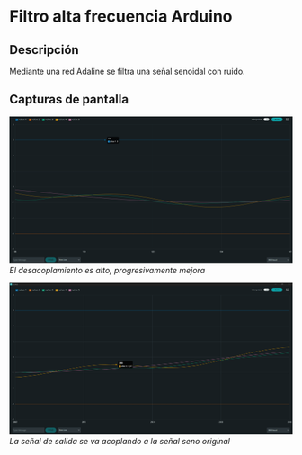 # Filtro alta frecuencia Arduino

## Descripción

Mediante una red Adaline se filtra una señal senoidal con ruido.

## Capturas de pantalla

![Serial Plotter al inicio del programa](INICIO.png)
*El desacoplamiento es alto, progresivamente mejora*

![Serial plotter con el programa avanzado](FIN.png)
*La señal de salida se va acoplando a la señal seno original*


